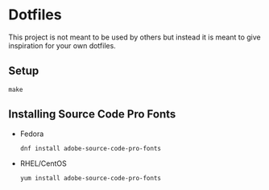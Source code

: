 Dotfiles
========

This project is not meant to be used by others but instead it is meant to give inspiration for your own dotfiles.

Setup
-----

```
make
```

Installing Source Code Pro Fonts
--------------------------------

* Fedora
  ```
  dnf install adobe-source-code-pro-fonts
  ```
* RHEL/CentOS
  ```
  yum install adobe-source-code-pro-fonts
  ```
